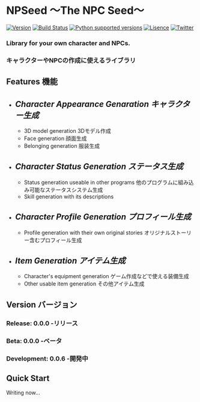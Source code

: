 # NPSeed 〜The NPC Seed〜
[![Version](https://img.shields.io/badge/Version-0.0.0-green)](https://github.com/50m-regent/NPSeed)
[![Build Status](https://img.shields.io/badge/build-passing-brightgreen)](https://github.com/50m-regent/NPSeed)
[![Python supported versions](https://img.shields.io/badge/Python-2.7%2C%203.8-blueviolet)](https://www.python.org/)
[![Lisence](https://img.shields.io/badge/lisence-MIT-blue)](https://opensource.org/licenses/MIT)
[![Twitter](https://img.shields.io/badge/Twitter-%4050m__regent-informational)](https://twitter.com/50m_regent)
### Library for your own character and NPCs.
### キャラクターやNPCの作成に使えるライブラリ
## Features 機能
- ## *Character Appearance Genaration キャラクター生成*
    - 3D model generation 3Dモデル作成
    - Face generation 顔面生成
    - Belonging generation 服装生成
- ## *Character Status Generation ステータス生成*
    - Status generation useable in other programs 他のプログラムに組み込み可能なステータスシステム生成
    - Skill generation with its descriptions
- ## *Character Profile Generation プロフィール生成*
    - Profile generation with their own original stories オリジナルストーリー含むプロフィール生成
- ## *Item Generation アイテム生成*
    - Character's equipment generation ゲーム作成などで使える装備生成
    - Other usable item generation その他アイテム生成
## Version バージョン
### Release: 0.0.0 -リリース
### Beta: 0.0.0 -ベータ
### Development: 0.0.6 -開発中
## Quick Start
Writing now...